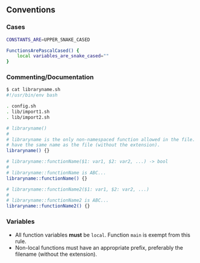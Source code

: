 ## Conventions

### Cases

```sh
CONSTANTS_ARE=UPPER_SNAKE_CASED

FunctionsArePascalCased() {
	local variables_are_snake_cased=""
}
```

### Commenting/Documentation

```sh
$ cat libraryname.sh
#!/usr/bin/env bash

. config.sh
. lib/import1.sh
. lib/import2.sh

# libraryname()
#
# libraryname is the only non-namespaced function allowed in the file. It must
# have the same name as the file (without the extension).
libraryname() {}

# libraryname::functionName($1: var1, $2: var2, ...) -> bool
#
# libraryname::functionName is ABC...
libraryname::functionName() {}

# libraryname::functionName2($1: var1, $2: var2, ...)
#
# libraryname::functionName2 is ABC...
libraryname::functionName2() {}
```

### Variables

- All function variables **must** be `local`. Function `main` is exempt from
  this rule.
- Non-local functions must have an appropriate prefix, preferably the filename
  (without the extension).
